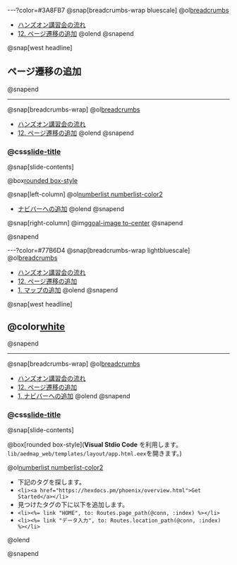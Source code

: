 ---?color=#3A8FB7
@snap[breadcrumbs-wrap bluescale]
@ol[breadcrumbs](false)
- [ハンズオン講習会の流れ](#/3)
- [12. ページ遷移の追加](#/)
@olend
@snapend

@snap[west headline]
## ページ遷移の追加
@snapend

---
@snap[breadcrumbs-wrap]
@ol[breadcrumbs](false)
- [ハンズオン講習会の流れ](#/3)
- [12. ページ遷移の追加](#/)
@olend
@snapend

### @css[slide-title](ページ遷移の追加)

@snap[slide-contents]

@box[rounded box-style](Dbモジュールを利用した表示)

@snap[left-column]
@ol[numberlist numberlist-color2](false)
- [ナビバーへの追加](#/165)
@olend
@snapend

@snap[right-column]
@img[goal-image to-center](template/img/Page-transition-13/nav-bar.png)
@snapend

@snapend


---?color=#77B6D4
@snap[breadcrumbs-wrap lightbluescale]
@ol[breadcrumbs](false)
- [ハンズオン講習会の流れ](#/3)
- [12. ページ遷移の追加](#/163)
- [1. マップの追加](#/)
@olend
@snapend

@snap[west headline]
## @color[white](ナビバーへの追加)
@snapend

---
@snap[breadcrumbs-wrap]
@ol[breadcrumbs](false)
- [ハンズオン講習会の流れ](#/3)
- [12. ページ遷移の追加](#/163)
- [1. ナビバーへの追加](#/)
@olend
@snapend

### @css[slide-title](ナビバーへの追加)

@snap[slide-contents]

@box[rounded box-style](**Visual Stdio Code** を利用します。```lib/aedmap_web/templates/layout/app.html.eex```を開きます。)

@ol[numberlist numberlist-color2](false)
- 下記のタグを探します。
- ```<li><a href="https://hexdocs.pm/phoenix/overview.html">Get Started</a></li>```
- 見つけたタグの下に以下を追加します。
- ```<li><%= link "HOME", to: Routes.page_path(@conn, :index) %></li>```
- ```<li><%= link "データ入力", to: Routes.location_path(@conn, :index) %></li>```

@olend

@snapend

